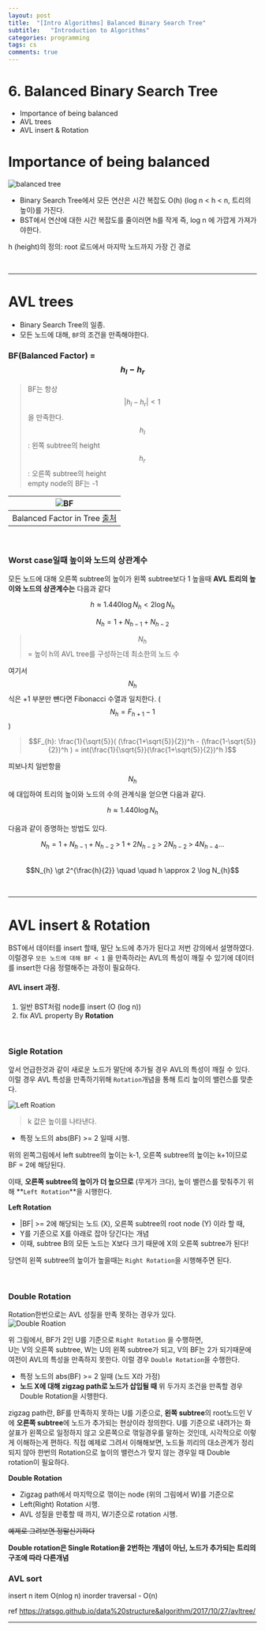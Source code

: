 ```yaml
---
layout: post
title:  "[Intro Algorithms] Balanced Binary Search Tree"
subtitle:   "Introduction to Algorithms"
categories: programming
tags: cs
comments: true
---
```


# 6. Balanced Binary Search Tree
- Importance of being balanced 
- AVL trees
- AVL insert & Rotation

# Importance of being balanced

![balanced tree](https://swha0105.github.io/assets/intro_algorithm/image/lec_6_balanced_tree.png)   

- Binary Search Tree에서 모든 연산은 시간 복잡도 O(h) (log n < h <  n, 트리의 높이)를 가진다.
- BST에서 연산에 대한 시간 복잡도를 줄이러면 h를 작게 즉, log n 에 가깝게 가져가야한다.  

h (height)의 정의: root 로드에서 마지막 노드까지 가장 긴 경로

<br/>

---

# AVL trees
- Binary Search Tree의 일종.
- 모든 노드에 대해, `BF`의 조건을 만족해야한다.


### BF(Balanced Factor) = $$ h_{l} - h_{r} $$
> BF는 항상 $$\rvert h_{l} - h_{r} \rvert < 1$$ 을 만족한다.  
> $$h_{l}$$: 왼쪽 subtree의 height  
> $$h_{r}$$: 오른쪽 subtree의 height  
> empty node의 BF는 -1

|![BF](https://swha0105.github.io/assets/intro_algorithm/image/lec_6_BF.png)   
|:--:| 
| Balanced Factor in Tree [출처](https://ratsgo.github.io/data%20structure&algorithm/2017/10/27/avltree/) |

<br/>

### Worst case일때 높이와 노드의 상관계수 
모든 노드에 대해 오른쪽 subtree의 높이가 왼쪽 subtree보다 1 높을때 **AVL 트리의 높이와 노드의 상관계수는** 다음과 같다
  
$$ h \approx 1.440 \log N_{h} \lt 2 \log N_{h}  $$

$$N_{h} = 1 + N_{h-1} + N_{h-2}$$

> $$N_{h}$$ = 높이 h의 AVL tree를 구성하는데 최소한의 노드 수  
 
여기서 $$N_{h}$$ 식은 +1 부분만 뺸다면 Fibonacci 수열과 일치한다. ($$N_{h} = F_{h+1} - 1 $$)
> $$F_{h}: \frac{1}{\sqrt{5}}( (\frac{1+\sqrt{5}}{2})^h - (\frac{1-\sqrt{5}}{2})^h ) = int(\frac{1}{\sqrt{5}}(\frac{1+\sqrt{5}}{2})^h )$$

피보나치 일반항을 $$N_{h}$$ 에 대입하여 트리의 높이와 노드의 수의 관계식을 얻으면 다음과 같다.

$$ h \approx 1.440 \log N_{h}$$

다음과 같이 증명하는 방법도 있다.

$$N_{h} = 1 + N_{h-1} + N_{h-2} \; \gt \; 1 + 2 N_{h-2} \; \gt \; 2 N_{h-2} \; \gt \; 4 N_{h-4} ...$$  
$$N_{h} \gt 2^{\frac{h}{2}}  \quad \quad h \approx 2 \log N_{h}$$


<br/> 

---

# AVL insert & Rotation
BST에서 데이터를 insert 할때, 말단 노드에 추가가 된다고 저번 강의에서 설명하였다.  
이럴경우 `모든 노드에 대해 BF < 1` 을 만족하라는 AVL의 특성이 깨질 수 있기에 데이터를 insert한 다음 정렬해주는 과정이 필요하다.  

#### AVL insert 과정.
1. 일반 BST처럼 node를 insert (O (log n))
2. fix AVL property By **Rotation**

<br/>


### Sigle Rotation
앞서 언급한것과 같이 새로운 노드가 말단에 추가될 경우 AVL의 특성이 깨질 수 있다. 이럴 경우 AVL 특성을 만족하기위해 `Rotation`개념을 통해 트리 높이의 밸런스를 맞춘다.

![Left Roation](https://swha0105.github.io/assets/intro_algorithm/image/lec_6_left_rotate.png)   
> k 값은 높이를 나타낸다.  

- 특정 노드의 abs(BF) >= 2 일때 시행.

위의 왼쪽그림에서 left subtree의 높이는 k-1, 오른쪽 subtree의 높이는 k+1이므로 BF = 2에 해당된다. 

이때, **오른쪽 subtree의 높이가 더 높으므로** (무게가 크다), 높이 밸런스를 맞춰주기 위해 **`Left Rotation`**을 시행한다.

**Left Rotation**
- |BF| >= 2에 해당되는 노드 (X), 오른쪽 subtree의 root node (Y) 이라 할 때,
- Y를 기준으로 X를 아래로 잡아 당긴다는 개념 
- 이때, subtree B의 모든 노드는 X보다 크기 때문에 X의 오른쪽 subtree가 된다! 

당연히 왼쪽 subtree의 높이가 높을때는 `Right Rotation`을 시행해주면 된다.

<br/>

### Double Rotation

Rotation한번으로는 AVL 성질을 만족 못하는 경우가 있다.  
![Double Roation](https://swha0105.github.io/assets/intro_algorithm/image/lec_6_double_rotate.png)   

위 그림에서, BF가 2인 U를 기준으로 `Right Rotation` 을 수행하면,  
U는 V의 오른쪽 subtree, W는 U의 왼쪽 subtree가 되고, V의 BF는 2가 되기때문에 여전이 AVL의 특성을 만족하지 못한다.  이럴 경우 `Double Rotation`을 수행한다.

- 특정 노드의 abs(BF) >= 2 일때 (노드 X라 가정)
- **노드 X에 대해 zigzag path로 노드가 삽입될 때**
위 두가지 조건을 만족할 경우 Double Rotation을 시행한다.

zigzag path란, BF를 만족하지 못하는 U를 기준으로, **왼쪽 subtree**의 root노드인 V에 **오른쪽 subtree**에 노드가 추가되는 현상이라 정의한다. U를 기준으로 내려가는 화살표가 왼쪽으로 일정하지 않고 오른쪽으로 꺾일경우를 말하는 것인데, 시각적으로 이렇게 이해하는게 편하다. 직접 예제로 그려서 이해해보면, 노드들 끼리의 대소관계가 정리되지 않아 한번의 Rotation으로 높이의 밸런스가 맞지 않는 경우일 때 Double rotation이 필요하다.

**Double Rotation**
- Zigzag path에서 마지막으로 꺾이는 node (위의 그림에서 W)를 기준으로
- Left(Right) Rotation 시행.
- AVL 성질을 만졳할 때 까지, W기준으로 rotation 시행.

~~예제로 그려보면 정말신기하다~~

**Double rotation은 Single Rotation을 2번하는 개념이 아닌, 노드가 추가되는 트리의 구조에 따라 다른개념**
<br />
 
### AVL sort
insert n item O(nlog n)
inorder traversal - O(n)



ref 
https://ratsgo.github.io/data%20structure&algorithm/2017/10/27/avltree/


---
<script>
MathJax.Hub.Queue(["Typeset",MathJax.Hub]);
</script>


<script>
MathJax = {
  tex: {
    inlineMath: [['$', '$'], ['\\(', '\\)']]
  },
  svg: {
    fontCache: 'global'
  }
};
</script>
<script type="text/javascript" id="MathJax-script" async
  src="https://cdn.jsdelivr.net/npm/mathjax@3/es5/tex-svg.js">
</script>
